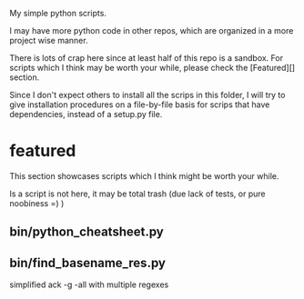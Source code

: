 My simple python scripts.

I may have more python code in other repos, which are organized in a more project wise manner.

There is lots of crap here since at least half of this repo is a sandbox.
For scripts which I think may be worth your while, please check the [Featured][] section.

Since I don't expect others to install all the scrips in this folder,
I will try to give installation procedures on a file-by-file basis for scrips that have dependencies,
instead of a setup.py file.

# featured

This section showcases scripts which I think might be worth your while.

Is a script is not here, it may be total trash (due lack of tests, or pure noobiness =) )

## bin/python_cheatsheet.py

## bin/find_basename_res.py

simplified ack -g -all with multiple regexes


